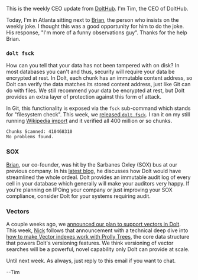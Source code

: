 This is the weekly CEO update from [DoltHub](https://www.dolthub.com/). I'm Tim, the CEO of DoltHub. 

Today, I'm in Atlanta sitting next to [Brian](https://www.dolthub.com/team#fitz), the person who insists on the weekly joke. I thought this was a good opportunity for him to do the joke. His response, "I'm more of a funny observations guy". Thanks for the help Brian.

### `dolt fsck`

How can you tell that your data has not been tampered with on disk? In most databases you can't and thus, security will require your data be encrypted at rest. In Dolt, each chunk has an immutable content address, so Dolt can verify the data matches its stored content address, just like Git can do with files. We still recommend your data be encrypted at rest, but Dolt provides an extra layer of protection against this form of attack. 

In Git, this functionality is exposed via the `fsck` sub-command which stands for "filesystem check". This week, we [released `dolt fsck`](https://www.dolthub.com/blog/2024-10-09-fsck-announce/). I ran it on my still running [Wikipedia import](https://www.dolthub.com/repositories/timsehn/media_wiki) and it verified all 400 million or so chunks.

```
Chunks Scanned: 410468310
No problems found.
```

### SOX

[Brian](https://www.dolthub.com/team#brian), our co-founder, was hit by the Sarbanes Oxley (SOX) bus at our previous company. In his [latest blog](https://www.dolthub.com/blog/2024-10-07-dolt-compliance/), he discusses how Dolt would have streamlined the whole ordeal. Dolt provides an immutable audit log of every cell in your database which generally will make your auditors very happy. If you're planning on IPOing your company or just improving your SOX compliance, consider Dolt for your systems requiring audit.

### Vectors

A couple weeks ago, we [announced our plan to support vectors in Dolt](https://www.dolthub.com/blog/2024-09-26-plan-for-vectors/). This week, [Nick](https://www.dolthub.com/team#nick) follows that announcement with a technical deep dive into [how to make Vector indexes work with Prolly Trees](https://www.dolthub.com/blog/2024-10-08-how-to-build-a-vector-index-with-prolly-trees/), the core data structure that powers Dolt's versioning features. We think versioning of vector searches will be a powerful, novel capability only Dolt can provide at scale.

Until next week. As always, just reply to this email if you want to chat.

--Tim
